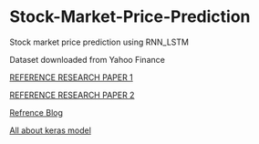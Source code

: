 # Stock-Market-Price-Prediction
Stock market price prediction using RNN_LSTM

Dataset downloaded from Yahoo Finance

[REFERENCE RESEARCH PAPER 1](https://www.researchgate.net/publication/337735594_Stock_price_prediction_using_DEEP_learning_algorithm_and_its_comparison_with_machine_learning_algorithms)

[REFERENCE RESEARCH PAPER 2](https://link.springer.com/chapter/10.1007/978-981-13-2285-3_58)

[Refrence Blog](https://medium.com/analytics-vidhya/rnn-vs-gru-vs-lstm-863b0b7b1573)


[All about keras model](https://www.activestate.com/resources/quick-reads/what-is-a-keras-model/)
